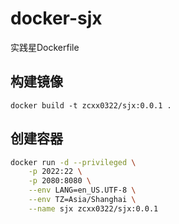 # docker-sjx

实践星Dockerfile

## 构建镜像

`docker build -t zcxx0322/sjx:0.0.1 .`

## 创建容器

```bash
docker run -d --privileged \
    -p 2022:22 \
    -p 2080:8080 \
    --env LANG=en_US.UTF-8 \
    --env TZ=Asia/Shanghai \
    --name sjx zcxx0322/sjx:0.0.1
```
